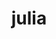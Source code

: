 ---
title: "julia"
layout: cache
categories: [package, develop]
meta: {"versions": ["1.10.4", "1.9.3"], "compilers": ["gcc@=11.4.0"], "oss": ["ubuntu22.04"], "platforms": ["linux"], "targets": ["x86_64_v3"], "stacks": ["e4s", "root", "tutorial"], "num_specs": 23, "num_specs_by_stack": {"root": 23, "e4s": 2, "tutorial": 2}}
spec_details: [{"hash": "ycfmcnsyvzv2bxsnbu2r26wa672gxgk4", "compiler": "gcc@=11.4.0", "versions": ["1.10.4"], "os": "ubuntu22.04", "platform": "linux", "target": "x86_64_v3", "variants": ["build_system=makefile", "+openlibm", "patches=00569f4,7f0388b", "+precompile"], "stacks": ["root"], "size": "-", "tarball": "https://binaries.spack.io/develop/build_cache/linux-ubuntu22.04-x86_64_v3/gcc-11.4.0/julia-1.10.4/linux-ubuntu22.04-x86_64_v3-gcc-11.4.0-julia-1.10.4-ycfmcnsyvzv2bxsnbu2r26wa672gxgk4.spack"}, {"hash": "m53ot22qudq5bfrgmpq2vqidvz7nmfid", "compiler": "gcc@=11.4.0", "versions": ["1.10.4"], "os": "ubuntu22.04", "platform": "linux", "target": "x86_64_v3", "variants": ["build_system=makefile", "+openlibm", "patches=00569f4,7f0388b", "+precompile"], "stacks": ["root"], "size": "-", "tarball": "https://binaries.spack.io/develop/build_cache/linux-ubuntu22.04-x86_64_v3/gcc-11.4.0/julia-1.10.4/linux-ubuntu22.04-x86_64_v3-gcc-11.4.0-julia-1.10.4-m53ot22qudq5bfrgmpq2vqidvz7nmfid.spack"}, {"hash": "orrw5gfpo4om2f5mnb4rnu5lel6q77f2", "compiler": "gcc@=11.4.0", "versions": ["1.10.4"], "os": "ubuntu22.04", "platform": "linux", "target": "x86_64_v3", "variants": ["build_system=makefile", "+openlibm", "patches=00569f4,7f0388b", "+precompile"], "stacks": ["root"], "size": "-", "tarball": "https://binaries.spack.io/develop/build_cache/linux-ubuntu22.04-x86_64_v3/gcc-11.4.0/julia-1.10.4/linux-ubuntu22.04-x86_64_v3-gcc-11.4.0-julia-1.10.4-orrw5gfpo4om2f5mnb4rnu5lel6q77f2.spack"}, {"hash": "reh4hsqa3wclpjkaio5ddpz3tekccyde", "compiler": "gcc@=11.4.0", "versions": ["1.10.4"], "os": "ubuntu22.04", "platform": "linux", "target": "x86_64_v3", "variants": ["build_system=makefile", "+openlibm", "patches=00569f4,7f0388b", "+precompile"], "stacks": ["e4s", "root"], "size": "-", "tarball": "https://binaries.spack.io/develop/build_cache/linux-ubuntu22.04-x86_64_v3/gcc-11.4.0/julia-1.10.4/linux-ubuntu22.04-x86_64_v3-gcc-11.4.0-julia-1.10.4-reh4hsqa3wclpjkaio5ddpz3tekccyde.spack"}, {"hash": "3g7diihtrqk5mwvc2y6ckbrtcfdc6f7b", "compiler": "gcc@=11.4.0", "versions": ["1.10.4"], "os": "ubuntu22.04", "platform": "linux", "target": "x86_64_v3", "variants": ["build_system=makefile", "+openlibm", "patches=00569f4,7f0388b", "+precompile"], "stacks": ["root"], "size": "-", "tarball": "https://binaries.spack.io/develop/build_cache/linux-ubuntu22.04-x86_64_v3/gcc-11.4.0/julia-1.10.4/linux-ubuntu22.04-x86_64_v3-gcc-11.4.0-julia-1.10.4-3g7diihtrqk5mwvc2y6ckbrtcfdc6f7b.spack"}, {"hash": "ycnxrcyo4m47hndref6thwr3m22je2io", "compiler": "gcc@=11.4.0", "versions": ["1.10.4"], "os": "ubuntu22.04", "platform": "linux", "target": "x86_64_v3", "variants": ["build_system=makefile", "+openlibm", "patches=00569f4,7f0388b", "+precompile"], "stacks": ["root"], "size": "-", "tarball": "https://binaries.spack.io/develop/build_cache/linux-ubuntu22.04-x86_64_v3/gcc-11.4.0/julia-1.10.4/linux-ubuntu22.04-x86_64_v3-gcc-11.4.0-julia-1.10.4-ycnxrcyo4m47hndref6thwr3m22je2io.spack"}, {"hash": "3usvxk4o3jabpcnkmqle7w532mkvecnq", "compiler": "gcc@=11.4.0", "versions": ["1.9.3"], "os": "ubuntu22.04", "platform": "linux", "target": "x86_64_v3", "variants": ["build_system=makefile", "+openlibm", "patches=00569f4", "+precompile"], "stacks": ["root"], "size": "-", "tarball": "https://binaries.spack.io/develop/build_cache/linux-ubuntu22.04-x86_64_v3/gcc-11.4.0/julia-1.9.3/linux-ubuntu22.04-x86_64_v3-gcc-11.4.0-julia-1.9.3-3usvxk4o3jabpcnkmqle7w532mkvecnq.spack"}, {"hash": "h2l4dkiewa3cvcolentg4cpiw5z7zbwm", "compiler": "gcc@=11.4.0", "versions": ["1.10.4"], "os": "ubuntu22.04", "platform": "linux", "target": "x86_64_v3", "variants": ["build_system=makefile", "+openlibm", "patches=00569f4,7f0388b", "+precompile"], "stacks": ["root"], "size": "-", "tarball": "https://binaries.spack.io/develop/build_cache/linux-ubuntu22.04-x86_64_v3/gcc-11.4.0/julia-1.10.4/linux-ubuntu22.04-x86_64_v3-gcc-11.4.0-julia-1.10.4-h2l4dkiewa3cvcolentg4cpiw5z7zbwm.spack"}, {"hash": "d37nk6xqddvpdwewn2xmbhtjng5ydy7s", "compiler": "gcc@=11.4.0", "versions": ["1.9.3"], "os": "ubuntu22.04", "platform": "linux", "target": "x86_64_v3", "variants": ["build_system=makefile", "+openlibm", "patches=00569f4", "+precompile"], "stacks": ["root"], "size": "-", "tarball": "https://binaries.spack.io/develop/build_cache/linux-ubuntu22.04-x86_64_v3/gcc-11.4.0/julia-1.9.3/linux-ubuntu22.04-x86_64_v3-gcc-11.4.0-julia-1.9.3-d37nk6xqddvpdwewn2xmbhtjng5ydy7s.spack"}, {"hash": "5mwgljsxur6zcxrxvpof7ohdabhraeem", "compiler": "gcc@=11.4.0", "versions": ["1.9.3"], "os": "ubuntu22.04", "platform": "linux", "target": "x86_64_v3", "variants": ["build_system=makefile", "+openlibm", "patches=00569f4", "+precompile"], "stacks": ["root"], "size": "-", "tarball": "https://binaries.spack.io/develop/build_cache/linux-ubuntu22.04-x86_64_v3/gcc-11.4.0/julia-1.9.3/linux-ubuntu22.04-x86_64_v3-gcc-11.4.0-julia-1.9.3-5mwgljsxur6zcxrxvpof7ohdabhraeem.spack"}, {"hash": "s5rtstaaghidlfagzvdull3fdnojydju", "compiler": "gcc@=11.4.0", "versions": ["1.10.4"], "os": "ubuntu22.04", "platform": "linux", "target": "x86_64_v3", "variants": ["build_system=makefile", "+openlibm", "patches=00569f4,7f0388b", "+precompile"], "stacks": ["root"], "size": "-", "tarball": "https://binaries.spack.io/develop/build_cache/linux-ubuntu22.04-x86_64_v3/gcc-11.4.0/julia-1.10.4/linux-ubuntu22.04-x86_64_v3-gcc-11.4.0-julia-1.10.4-s5rtstaaghidlfagzvdull3fdnojydju.spack"}, {"hash": "cqot5mn2zphtitargrnegkgyukwkfg4y", "compiler": "gcc@=11.4.0", "versions": ["1.9.3"], "os": "ubuntu22.04", "platform": "linux", "target": "x86_64_v3", "variants": ["build_system=makefile", "+openlibm", "patches=00569f4", "+precompile"], "stacks": ["root"], "size": "-", "tarball": "https://binaries.spack.io/develop/build_cache/linux-ubuntu22.04-x86_64_v3/gcc-11.4.0/julia-1.9.3/linux-ubuntu22.04-x86_64_v3-gcc-11.4.0-julia-1.9.3-cqot5mn2zphtitargrnegkgyukwkfg4y.spack"}, {"hash": "idiulcaykarzox7v2r5ns3wsc2vuef75", "compiler": "gcc@=11.4.0", "versions": ["1.9.3"], "os": "ubuntu22.04", "platform": "linux", "target": "x86_64_v3", "variants": ["build_system=makefile", "+openlibm", "patches=00569f4", "+precompile"], "stacks": ["root"], "size": "-", "tarball": "https://binaries.spack.io/develop/build_cache/linux-ubuntu22.04-x86_64_v3/gcc-11.4.0/julia-1.9.3/linux-ubuntu22.04-x86_64_v3-gcc-11.4.0-julia-1.9.3-idiulcaykarzox7v2r5ns3wsc2vuef75.spack"}, {"hash": "d2bhgwdrywmhawrrwehpfqclfbzlggyu", "compiler": "gcc@=11.4.0", "versions": ["1.10.4"], "os": "ubuntu22.04", "platform": "linux", "target": "x86_64_v3", "variants": ["build_system=makefile", "+openlibm", "patches=00569f4,7f0388b", "+precompile"], "stacks": ["root"], "size": "-", "tarball": "https://binaries.spack.io/develop/build_cache/linux-ubuntu22.04-x86_64_v3/gcc-11.4.0/julia-1.10.4/linux-ubuntu22.04-x86_64_v3-gcc-11.4.0-julia-1.10.4-d2bhgwdrywmhawrrwehpfqclfbzlggyu.spack"}, {"hash": "n2nmgoil2x5hxyjifehvgrvaebl7jl7x", "compiler": "gcc@=11.4.0", "versions": ["1.9.3"], "os": "ubuntu22.04", "platform": "linux", "target": "x86_64_v3", "variants": ["build_system=makefile", "+openlibm", "patches=00569f4", "+precompile"], "stacks": ["root"], "size": "-", "tarball": "https://binaries.spack.io/develop/build_cache/linux-ubuntu22.04-x86_64_v3/gcc-11.4.0/julia-1.9.3/linux-ubuntu22.04-x86_64_v3-gcc-11.4.0-julia-1.9.3-n2nmgoil2x5hxyjifehvgrvaebl7jl7x.spack"}, {"hash": "rmotqyd3lzmr3jwvln7butakm2qywpsz", "compiler": "gcc@=11.4.0", "versions": ["1.10.4"], "os": "ubuntu22.04", "platform": "linux", "target": "x86_64_v3", "variants": ["build_system=makefile", "+openlibm", "patches=00569f4,7f0388b", "+precompile"], "stacks": ["root"], "size": "-", "tarball": "https://binaries.spack.io/develop/build_cache/linux-ubuntu22.04-x86_64_v3/gcc-11.4.0/julia-1.10.4/linux-ubuntu22.04-x86_64_v3-gcc-11.4.0-julia-1.10.4-rmotqyd3lzmr3jwvln7butakm2qywpsz.spack"}, {"hash": "55kdpicam226tzusj6y3lgrudxobocki", "compiler": "gcc@=11.4.0", "versions": ["1.10.4"], "os": "ubuntu22.04", "platform": "linux", "target": "x86_64_v3", "variants": ["build_system=makefile", "+openlibm", "patches=00569f4,7f0388b", "+precompile"], "stacks": ["root"], "size": "-", "tarball": "https://binaries.spack.io/develop/build_cache/linux-ubuntu22.04-x86_64_v3/gcc-11.4.0/julia-1.10.4/linux-ubuntu22.04-x86_64_v3-gcc-11.4.0-julia-1.10.4-55kdpicam226tzusj6y3lgrudxobocki.spack"}, {"hash": "ojzu2ckvl3vchukmmcbgmjspko7wg5si", "compiler": "gcc@=11.4.0", "versions": ["1.10.4"], "os": "ubuntu22.04", "platform": "linux", "target": "x86_64_v3", "variants": ["build_system=makefile", "+openlibm", "patches=00569f4,7f0388b", "+precompile"], "stacks": ["e4s", "root"], "size": "-", "tarball": "https://binaries.spack.io/develop/build_cache/linux-ubuntu22.04-x86_64_v3/gcc-11.4.0/julia-1.10.4/linux-ubuntu22.04-x86_64_v3-gcc-11.4.0-julia-1.10.4-ojzu2ckvl3vchukmmcbgmjspko7wg5si.spack"}, {"hash": "k2g2x5er4gubw7tiezkmk3afzd5uwb3r", "compiler": "gcc@=11.4.0", "versions": ["1.9.3"], "os": "ubuntu22.04", "platform": "linux", "target": "x86_64_v3", "variants": ["build_system=makefile", "+openlibm", "patches=00569f4", "+precompile"], "stacks": ["root"], "size": "-", "tarball": "https://binaries.spack.io/develop/build_cache/linux-ubuntu22.04-x86_64_v3/gcc-11.4.0/julia-1.9.3/linux-ubuntu22.04-x86_64_v3-gcc-11.4.0-julia-1.9.3-k2g2x5er4gubw7tiezkmk3afzd5uwb3r.spack"}, {"hash": "mebcebbhhhuamnpe75mrxru6w63wro2u", "compiler": "gcc@=11.4.0", "versions": ["1.9.3"], "os": "ubuntu22.04", "platform": "linux", "target": "x86_64_v3", "variants": ["build_system=makefile", "+openlibm", "patches=00569f4", "+precompile"], "stacks": ["root"], "size": "-", "tarball": "https://binaries.spack.io/develop/build_cache/linux-ubuntu22.04-x86_64_v3/gcc-11.4.0/julia-1.9.3/linux-ubuntu22.04-x86_64_v3-gcc-11.4.0-julia-1.9.3-mebcebbhhhuamnpe75mrxru6w63wro2u.spack"}, {"hash": "ufnkv4ysleze26tst3jfa3hj2qpvbmoy", "compiler": "gcc@=11.4.0", "versions": ["1.9.3"], "os": "ubuntu22.04", "platform": "linux", "target": "x86_64_v3", "variants": ["build_system=makefile", "+openlibm", "patches=00569f4", "+precompile"], "stacks": ["root"], "size": "-", "tarball": "https://binaries.spack.io/develop/build_cache/linux-ubuntu22.04-x86_64_v3/gcc-11.4.0/julia-1.9.3/linux-ubuntu22.04-x86_64_v3-gcc-11.4.0-julia-1.9.3-ufnkv4ysleze26tst3jfa3hj2qpvbmoy.spack"}, {"hash": "qlfdtqzhkzikt244wuntqswoljrv4kwc", "compiler": "gcc@=11.4.0", "versions": ["1.9.3"], "os": "ubuntu22.04", "platform": "linux", "target": "x86_64_v3", "variants": ["build_system=makefile", "+openlibm", "patches=00569f4", "+precompile"], "stacks": ["tutorial", "root"], "size": "-", "tarball": "https://binaries.spack.io/develop/build_cache/linux-ubuntu22.04-x86_64_v3/gcc-11.4.0/julia-1.9.3/linux-ubuntu22.04-x86_64_v3-gcc-11.4.0-julia-1.9.3-qlfdtqzhkzikt244wuntqswoljrv4kwc.spack"}, {"hash": "tuulwofprmhpn5452dxoi6o6c72mjnph", "compiler": "gcc@=11.4.0", "versions": ["1.9.3"], "os": "ubuntu22.04", "platform": "linux", "target": "x86_64_v3", "variants": ["build_system=makefile", "+openlibm", "patches=00569f4", "+precompile"], "stacks": ["tutorial", "root"], "size": "-", "tarball": "https://binaries.spack.io/develop/build_cache/linux-ubuntu22.04-x86_64_v3/gcc-11.4.0/julia-1.9.3/linux-ubuntu22.04-x86_64_v3-gcc-11.4.0-julia-1.9.3-tuulwofprmhpn5452dxoi6o6c72mjnph.spack"}]
---